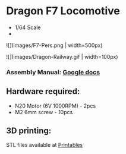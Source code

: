 # Dragon F7 Locomotive
- 1/64 Scale
- 
![](images/F7-Pers.png | width=500px)

![](images/Dragon-Railway.gif | width=100px)
### Assembly Manual: [Google docs](https://docs.google.com/presentation/d/1AxjxZsO5vrXmXC-GFSj-jBn4ESSynoftXoCb3mvGecE)
## Hardware required:
- N20 Motor (6V 1000RPM) - 2pcs
- M2 6mm screw - 10pcs
## 3D printing:
STL files available at [Printables](https://www.printables.com/model/346667-f7-locomotive-dragon-railway)

